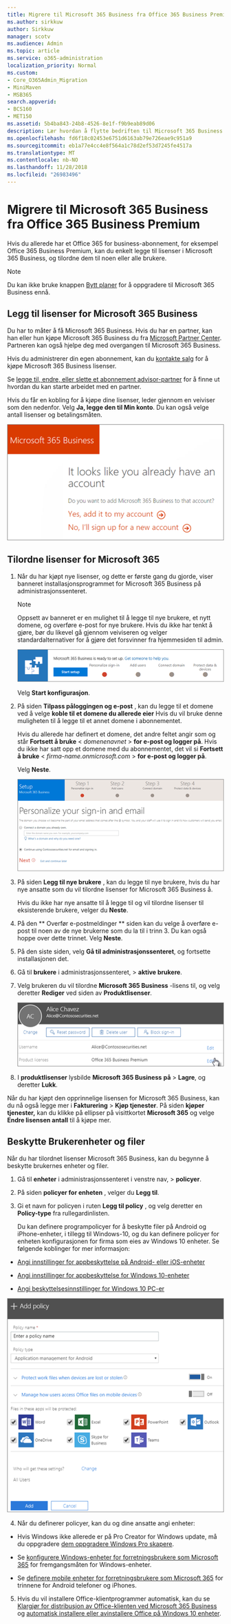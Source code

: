 ```yaml
---
title: Migrere til Microsoft 365 Business fra Office 365 Business Premium
ms.author: sirkkuw
author: Sirkkuw
manager: scotv
ms.audience: Admin
ms.topic: article
ms.service: o365-administration
localization_priority: Normal
ms.custom:
- Core_O365Admin_Migration
- MiniMaven
- MSB365
search.appverid:
- BCS160
- MET150
ms.assetid: 5b4ba843-24b8-4526-8e1f-f9b9eab89d06
description: Lær hvordan å flytte bedriften til Microsoft 365 Business.
ms.openlocfilehash: fd6f18c02453e6751d6163ab79e726eae9c951a9
ms.sourcegitcommit: eb1a77e4cc4e8f564a1c78d2ef53d7245fe4517a
ms.translationtype: MT
ms.contentlocale: nb-NO
ms.lasthandoff: 11/28/2018
ms.locfileid: "26983496"
---
```

# <a name="migrate-to-microsoft-365-business-from-office-365-business-premium"></a>Migrere til Microsoft 365 Business fra Office 365 Business Premium

Hvis du allerede har et Office 365 for business-abonnement, for eksempel Office 365 Business Premium, kan du enkelt legge til lisenser i Microsoft 365 Business, og tilordne dem til noen eller alle brukere.
  
> [!NOTE]
> Du kan ikke bruke knappen [Bytt planer](https://support.office.com/article/73318661-8f33-478b-bcc7-fb8d69dbb22a?.aspx#switchbutton) for å oppgradere til Microsoft 365 Business ennå. 
  
## <a name="add-microsoft-365-business-licenses"></a>Legg til lisenser for Microsoft 365 Business

Du har to måter å få Microsoft 365 Business. Hvis du har en partner, kan han eller hun kjøpe Microsoft 365 Business du fra [Microsoft Partner Center](get-microsoft-365-business.md). Partneren kan også hjelpe deg med overgangen til Microsoft 365 Business.
  
Hvis du administrerer din egen abonnement, kan du [kontakte salg](https://www.microsoft.com/microsoft-365/business) for å kjøpe Microsoft 365 Business lisenser. 
  
Se [legge til, endre, eller slette et abonnement advisor-partner](https://support.office.com/article/f86e8177-936e-491e-9024-44dea2b296ff) for å finne ut hvordan du kan starte arbeidet med en partner. 
  
Hvis du får en kobling for å kjøpe dine lisenser, leder gjennom en veiviser som den nedenfor. Velg **Ja, legge den til Min konto**. Du kan også velge antall lisenser og betalingsmåten.
  
![Kjøpe kobling på Microsoft 365 Business direkte, kan du velge å legge til den gjeldende kontoen eller opprette en ny konto.](media/8bc54fd1-9cab-44d5-af91-c471e89aea46.png)
  
## <a name="assign-microsoft-365-licenses"></a>Tilordne lisenser for Microsoft 365

1. Når du har kjøpt nye lisenser, og dette er første gang du gjorde, viser banneret installasjonsprogrammet for Microsoft 365 Business på administrasjonssenteret.
    
    > [!NOTE]
    > Oppsett av banneret er en mulighet til å legge til nye brukere, et nytt domene, og overføre e-post for nye brukere. Hvis du ikke har tenkt å gjøre, bør du likevel gå gjennom veiviseren og velger standardalternativer for å gjøre det forsvinner fra hjemmesiden til admin. 
  
   ![Velg Start installasjonsprogrammet på Microsoft 365 Business er klar til å sette opp banneret.](media/8d3b0d97-7cca-497f-9364-4b00ad670209.png)
  
    Velg **Start konfigurasjon**.
    
2. På siden **Tilpass påloggingen og e-post** , kan du legge til et domene ved å velge **koble til et domene du allerede eier** Hvis du vil bruke denne muligheten til å legge til et annet domene i abonnementet. 
    
    Hvis du allerede har definert et domene, det andre feltet angir som og står **Fortsett å bruke** \< _domenenavnet_ \> **for e-post og logger på**. Hvis du ikke har satt opp et domene med du abonnementet, det vil si **Fortsett å bruke** \< _firma-name.onmicrosoft.com_ \> **for e-post og logger på**.    
    
    Velg **Neste**.
    
    ![På siden Tilpass påloggingen og e-post, kan du velge å legge til et domene, eller bruk den som du har brukt.](media/c3f5cfb2-1189-4d2f-803b-c9feb008a7a3.png)
  
3. På siden **Legg til nye brukere** , kan du legge til nye brukere, hvis du har nye ansatte som du vil tilordne lisenser for Microsoft 365 Business å. 
    
    Hvis du ikke har nye ansatte til å legge til og vil tilordne lisenser til eksisterende brukere, velger du **Neste**.
    
4. På den ** Overfør e-postmeldinger ** siden kan du velge å overføre e-post til noen av de nye brukerne som du la til i trinn 3. Du kan også hoppe over dette trinnet. Velg **Neste**.
    
5. På den siste siden, velg **Gå til administrasjonssenteret**, og fortsette installasjonen det.
    
6. Gå til **brukere** i administrasjonssenteret, \> **aktive brukere**.
    
7. Velg brukeren du vil tilordne **Microsoft 365 Business** -lisens til, og velg deretter **Rediger** ved siden av **Produktlisenser**.
    
    ![I bruker-kortet, velger du Rediger ved siden av produktlisenser.](media/be0fe2d8-7ff8-447c-88f6-d212ed78451c.png)
  
8. I **produktlisenser** lysbilde **Microsoft 365 Business** **på** \> **Lagre**, og deretter **Lukk**.
    
Når du har kjøpt den opprinnelige lisensen for Microsoft 365 Business, kan du nå også legge mer i **Fakturering** \> **Kjøp tjenester**. På siden **kjøper tjenester,** kan du klikke på ellipser på visittkortet **Microsoft 365** og velge **Endre lisensen antall** til å kjøpe mer. 
  
## <a name="protect-user-devices-and-files"></a>Beskytte Brukerenheter og filer

Når du har tilordnet lisenser Microsoft 365 Business, kan du begynne å beskytte brukernes enheter og filer.
  
1. Gå til **enheter** i administrasjonssenteret i venstre nav, \> **policyer**.
    
2. På siden **policyer for enheten** , velger du **Legg til**.
    
3. Gi et navn for policyen i ruten **Legg til policy** , og velg deretter en **Policy-type** fra rullegardinlisten. 
    
    Du kan definere programpolicyer for å beskytte filer på Android og iPhone-enheter, i tillegg til Windows-10, og du kan definere policyer for enheten konfigurasjonen for firma som eies av Windows 10 enheter. Se følgende koblinger for mer informasjon:
    
  - [Angi innstillinger for appbeskyttelse på Android- eller iOS-enheter](app-protection-settings-for-android-and-ios.md)
    
  - [Angi innstillinger for appbeskyttelse for Windows 10-enheter](protection-settings-for-windows-10-devices.md)
    
  - [Angi beskyttelsesinnstillinger for Windows 10 PC-er](protection-settings-for-windows-10-pcs.md)
    
   ![I ruten Legg til policy, skriver du inn et navn for den, og velg hvilken Policy fra på rullegardinmenyen.](media/76ef37e4-1d18-4f34-8a0f-391ab1d0ae2b.png)
  
4. Når du definerer policyer, kan du og dine ansatte angi enheter:
    
  - Hvis Windows ikke allerede er på Pro Creator for Windows update, må du oppgradere [dem oppgradere Windows Pro skapere](upgrade-to-windows-pro-creators-update.md).
    
  - Se [konfigurere Windows-enheter for forretningsbrukere som Microsoft 365](set-up-windows-devices.md) for fremgangsmåten for Windows-enheter. 
    
  - Se [definere mobile enheter for forretningsbrukere som Microsoft 365](set-up-mobile-devices.md) for trinnene for Android telefoner og iPhones. 
    
5. Hvis du vil installere Office-klientprogrammer automatisk, kan du se [Klargjør for distribusjon av Office-klienten ved Microsoft 365 Business](prepare-for-office-client-deployment.md) og [automatisk installere eller avinstallere Office på Windows 10 enheter](auto-install-or-uninstall-office.md).
    


